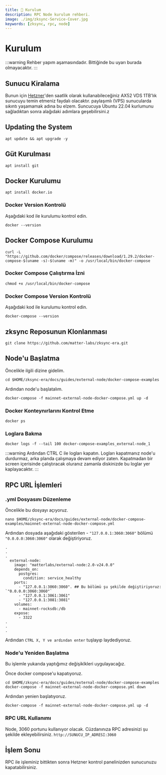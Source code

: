 ```yaml
---
title: 💾 Kurulum
description: RPC Node kurulum rehberi.
image: ./img/zksync-Service-Cover.jpg
keywords: [zksync, rpc, node]
---
```


# Kurulum
:::warning
Rehber yapım aşamasındadır. Bittiğinde bu uyarı burada olmayacaktır.
:::

## Sunucu Kiralama
Bunun için [Hetzner](https://hetzner.cloud/?ref=z9uy37L7ovja)'den saatlik olarak kullanabileceğiniz AX52 VDS 1TB'lık sunucuyu temin etmeniz faydalı olacaktır. paylaşımlı (VPS) sunucularda sıkıntı yaşamamak adına bu elzem. Suncucuya Ubuntu 22.04 kurlumunu sağladıktan sonra alağıdaki adımlara geşebilirsini.z


## Updating the System
```shell
apt update && apt upgrade -y
```

## Güt Kurulması
```shell
apt install git
```

## Docker Kurulumu
```shell
apt install docker.io
```
### Docker Version Kontrolü
Aşağıdaki kod ile kurulumu kontrol edin.
```shell
docker --version
```

## Docker Compose Kurulumu
```shell
curl -L "https://github.com/docker/compose/releases/download/1.29.2/docker-compose-$(uname -s)-$(uname -m)" -o /usr/local/bin/docker-compose
```

### Docker Compose Çalıştırma İzni
```shell
chmod +x /usr/local/bin/docker-compose
```

### Docker Compose Version Kontrolü
Aşağıdaki kod ile kurulumu kontrol edin.
```shell
docker-compose --version
```

## zksync Reposunun Klonlanması
```shell
git clone https://github.com/matter-labs/zksync-era.git
```

## Node'u Başlatma
Öncelikle ilgili dizine gidelim.
```shell
cd $HOME/zksync-era/docs/guides/external-node/docker-compose-examples
```

Ardından node'u başlatalım.
```shell
docker-compose -f mainnet-external-node-docker-compose.yml up -d
```

### Docker Konteynırlarını Kontrol Etme
```shell
docker ps
```  

### Loglara Bakma 
```shell
docker logs -f --tail 100 docker-compose-examples_external-node_1
```

:::warning
Ardından CTRL C ile logları kapatın. Logları kapatmanız node'u durdurmaz, arka planda çalışmaya devam ediyor zaten. Kapatmadan bir screen içerisinde çalıştıracak oluranız zamanla diskinizde bu loglar yer kaplayacaktır. 
:::

## RPC URL İşlemleri

### .yml Dosyasını Düzenleme
Öncelikle bu dosyayı açıyoruz.
```shell
nano $HOME/zksync-era/docs/guides/external-node/docker-compose-examples/mainnet-external-node-docker-compose.yml
```
Ardından dosyada aşağıdaki gösterilen - `"127.0.0.1:3060:3060"` bölümü `"0.0.0.0:3060:3060"` olarak değiştiriyoruz. 
```shell
.
.
.
  external-node:
    image: "matterlabs/external-node:2.0-v24.0.0"
    depends_on:
      postgres:
        condition: service_healthy
    ports:
      - "127.0.0.1:3060:3060". ## Bu bölümü şu şekilde değiştiriyoruz: `"0.0.0.0:3060:3060"`
      - "127.0.0.1:3061:3061"
      - "127.0.0.1:3081:3081"
    volumes:
      - mainnet-rocksdb:/db
    expose:
      - 3322
.
.
.
```

Ardından `CTRL X, Y ve ardından enter` tuşlayıp laydediyoruz.

### Node'u Yeniden Başlatma
Bu işlemle yukarıda yaptığımız değişiklkleri uygulayacağız.

Önce docker compose'u kapatıyoruz. 
```shell
cd $HOME/zksync-era/docs/guides/external-node/docker-compose-examples
docker-compose -f mainnet-external-node-docker-compose.yml down
```
Ardından yenien başlatıyoruz.
```shell
docker-compose -f mainnet-external-node-docker-compose.yml up -d
```

### RPC URL Kullanımı
Node, 3060 portunu kullanıyor olacak. Cüzdanınıza RPC adresinizi şu şekilde ekleyebilirsiniz. `http://SUNUCU_IP_ADRESI:3060`


## İşlem Sonu
RPC ile işleminiz bittikten sonra Hetzner kontrol panelinizden sunucunuzu kapatabilirsiniz.

​